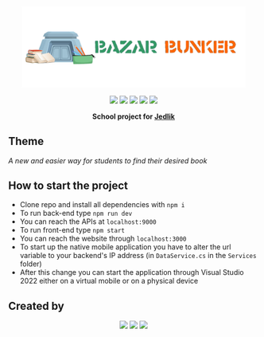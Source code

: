 <div align="center">
 <a href="bgs.jedlik.eu/bazarbunker"><img src="https://raw.githubusercontent.com/farkaslevente/14AA-D-BazarBunker/main/MobilApp/Resources/Images/smalllogo.png" width="450"/></a> 

<a href="https://react.dev/"><img src="https://simpleicons.org/icons/react.svg" width="60" margin=10></a>
<a href="https://www.mysql.com/"><img src="https://simpleicons.org/icons/mysql.svg" width=60></a>
<a href="https://nodejs.org/en"><img src="https://simpleicons.org/icons/nodedotjs.svg" width=60></a>
<a href="https://github.com/"><img src="https://simpleicons.org/icons/github.svg" width=60></a>
<a href="https://dotnet.microsoft.com/en-us/apps/maui"><img src="https://simpleicons.org/icons/dotnet.svg" width=60></a>

**School project for <a href="https://jedlik.eu">Jedlik</a>**
</div>

## Theme

_A new and easier way for students to find their desired book_

## How to start the project

 - Clone repo and install all dependencies with `npm i`
 - To run back-end type `npm run dev`
 - You can reach the APIs at `localhost:9000`
 - To run front-end type `npm start`
 - You can reach the website through `localhost:3000`
 - To start up the native mobile application you have to alter the url variable to your backend's IP address (in `DataService.cs` in the `Services` folder)
 - After this change you can start the application through Visual Studio 2022 either on a virtual mobile or on a physical device
  
## Created by

<div align="center">
<a href="https://github.com/farkaslevente"><img src="https://avatars.githubusercontent.com/u/62425103?v=4" width="100"></a>
<a href="https://github.com/markobence"><img src="https://avatars.githubusercontent.com/u/62424891?s=400&v=4" width="100"></a>
<a href="https://github.com/danielparraghy"><img src="https://avatars.githubusercontent.com/u/144997405?v=4" width="100"></a>
</div>


